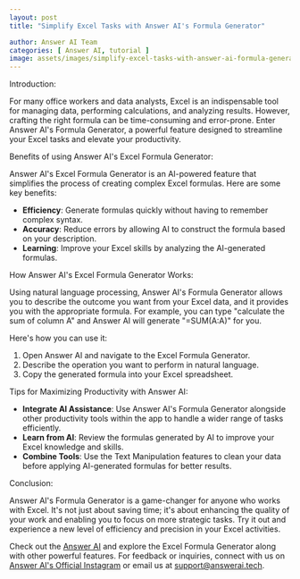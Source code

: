 ```yaml
---
layout: post
title: "Simplify Excel Tasks with Answer AI's Formula Generator"

author: Answer AI Team
categories: [ Answer AI, tutorial ]
image: assets/images/simplify-excel-tasks-with-answer-ai-formula-generator.jpg
---
```


Introduction:

For many office workers and data analysts, Excel is an indispensable tool for managing data, performing calculations, and analyzing results. However, crafting the right formula can be time-consuming and error-prone. Enter Answer AI's Formula Generator, a powerful feature designed to streamline your Excel tasks and elevate your productivity.

Benefits of using Answer AI's Excel Formula Generator:

Answer AI's Excel Formula Generator is an AI-powered feature that simplifies the process of creating complex Excel formulas. Here are some key benefits:

- **Efficiency**: Generate formulas quickly without having to remember complex syntax.
- **Accuracy**: Reduce errors by allowing AI to construct the formula based on your description.
- **Learning**: Improve your Excel skills by analyzing the AI-generated formulas.

How Answer AI's Excel Formula Generator Works:

Using natural language processing, Answer AI's Formula Generator allows you to describe the outcome you want from your Excel data, and it provides you with the appropriate formula. For example, you can type "calculate the sum of column A" and Answer AI will generate "=SUM(A:A)" for you.

Here's how you can use it:

1. Open Answer AI and navigate to the Excel Formula Generator.
2. Describe the operation you want to perform in natural language.
3. Copy the generated formula into your Excel spreadsheet.

Tips for Maximizing Productivity with Answer AI:

- **Integrate AI Assistance**: Use Answer AI's Formula Generator alongside other productivity tools within the app to handle a wider range of tasks efficiently.
- **Learn from AI**: Review the formulas generated by AI to improve your Excel knowledge and skills.
- **Combine Tools**: Use the Text Manipulation features to clean your data before applying AI-generated formulas for better results.

Conclusion:

Answer AI's Formula Generator is a game-changer for anyone who works with Excel. It's not just about saving time; it's about enhancing the quality of your work and enabling you to focus on more strategic tasks. Try it out and experience a new level of efficiency and precision in your Excel activities.

Check out the [Answer AI][answerai-website] and explore the Excel Formula Generator along with other powerful features. For feedback or inquiries, connect with us on [Answer AI's Official Instagram][answerai-insta] or email us at [support@answerai.tech][answerai-support].

[answerai-website]: https://answerai.tech
[answerai-insta]:  https://instagram.com/answerai.tech 
[answerai-support]: support@answerai.tech